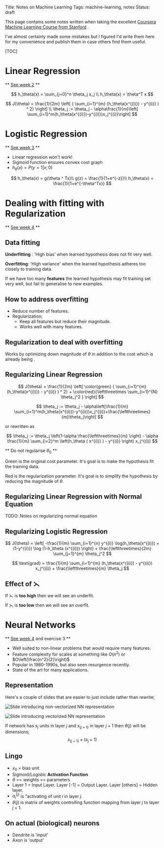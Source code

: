Title: Notes on Machine Learning
Tags: machine-learning, notes
Status: draft

This page contains some notes written when taking the excellent 
[Coursera Machine Learning Course from Stanford](https://www.coursera.org/learn/machine-learning/)
.

I've almost certainly made some mistakes but I figured I'd write them here for
my convenience and publish them in case others find them useful.

[TOC]

Linear Regression
=================
** [See week 2](https://www.coursera.org/learn/machine-learning/home/week/2) ** 


$$
h_\theta(x) = \sum_{j=0}^n \theta_j x_j \\
h_\theta(x) = \theta^T x
$$

$$
J(\theta) = \frac{1}{2m} \left[ { \sum_{i=1}^{m} (h_\theta(x^{(i)}) - y^{(i)} ) ^ 2} \right]   \\
\theta_j := \theta_j - \alpha\frac{1}{m}\left[ \sum_{i=1}^m(h_\theta(x^{(i)})-y^{(i)})x_j^{(i)}\right]  
$$

Logistic Regression
===================
** [See week 3](https://www.coursera.org/learn/machine-learning/home/week/3) ** 

* Linear regression won't work!
* Sigmoid function ensures convex cost graph
* $h_\theta(x)=P(y=1|x;0)$

$$
h_\theta(x) = g(\theta ^ Tx)\\
g(z) = \frac{1}{1+e^{-z}}\\
h_\theta(x) = \frac{1}{1+e^{-\theta^Tx}}
$$


Dealing with fitting with Regularization
========================================
** [See week 4](https://www.coursera.org/learn/machine-learning/home/week/4) ** 


Data fitting
------------

**Underfitting** : 'High bias' when learned hypothesis does not fit very well. 

**Overfitting**: 'High variance' when the learned hypothesis adheres too closely
to training data.

If we have too many **features** the learned hypothesis may fit training set
very well, but fail to generalise to new examples.

How to address overfitting
--------------------------
* Reduce number of features.
* Regularization;
    + Keep all features but reduce their magnitude.
    + Works well with many features.


Regularization to deal with overfitting
---------------------------------------
Works by optimizing down magnitude of $\theta$ in addition to the cost which is
already being .


Regularizing Linear Regression
------------------------------

$$
J(\theta) = \frac{1}{2m} \left[ \color{green} { \sum_{i=1}^{m} (h_\theta(x^{(i)}) - y^{(i)} ) ^ 2} + \color{red}{\leftthreetimes \sum_{i=1}^{N} \theta_j^2 } \right]
$$

$$
\theta_j := \theta_j - \alpha\left[\frac{1}{m} \sum_{i=1}^m(h_\theta(x^{(i)})-y^{(i)})x_j^{(i)}+\frac{\leftthreetimes}{m}\theta_j\right]
$$

or rewritten as

$$
\theta_j := \theta_j \left(1-\alpha \frac{\leftthreetimes}{m} \right) - \alpha \frac{1}{m} \sum_{i=2}^m \left(h_\theta ( x^{(i)} ) - y^{(i)} \right) x_j^{(i)}
$$

** Do not regularise $\theta_0$ **

Green is the original cost parameter. It's goal is to make the hypothesis fit
the training data.

Red is the regularization parameter. It's goal is to simplify the hypothesis by
reducing the magnitude of $\theta$.


Regularizing Linear Regression with Normal Equation
---------------------------------------------------
TODO: Notes on regularizing normal equation

Regularizing Logistic Regression
--------------------------------

$$
J(\theta) = \left[ -\frac{1}{m} \sum_{i=1}^{n} y^{(i)} \log(h_\theta(x^{(i)}) + (1-y^{(i)}) \log (1-h_\theta (x^{(i)}) \right] + \frac{\leftthreetimes}{2m} \sum_{j=1}^{m} \theta_j^2 
$$

$$
\text{grad} = \frac{1}{m} \sum_{i=1}^{m} (h_\theta(x^{(i)}) - y^{(i)}) x_j^{(i)} + \frac{\leftthreetimes}{m} \theta_j
$$


Effect of $\leftthreetimes$
-----------------------------

If $\leftthreetimes$ is **too high**  then we will see an underfit.

If $\leftthreetimes$ is **too low**  then we will see an overfit.

Neural Networks
===============
** [See week 4](https://www.coursera.org/learn/machine-learning/home/week/4)
and exercise 3 ** 

* Well suited to non-linear problems that would require many features.
* Feature complexity for scales at something like $O(n^2)$ or
  $O\left(\frac{n^2}{2}\right)$
* Popular in 1980-1990s, but also seen resurgence recently.
* State of the art for many applications.

Representation
--------------
Here's a couple of slides that are easier to just include rather than rewrite;

![Slide introducing non-vectorized NN representation]({filename}/images/machine_learning_coursera_nn_0.png)

![Slide introducing vectorized NN representation]({filename}/images/machine_learning_coursera_nn_1.png)

If network has $s_j$ units in layer $j$ and $s_{(j+1)}$ in layer $j+1$
then $\theta(j)$ will be dimensions;
$$
s_{(j+1)} \times (s_j + 1)
$$

Lingo
-----
* $x_0$ = bias unit
* Sigmoid/Logistic **Activation Function**
* $\theta$ == weights == parameters
* Layer 1 = Input Layer. Layer [-1] = Output Layer. Layer [others] = Hidden layer.
* $a_i^{(j)}$ is "activating of unit $i$ in layer $j$.
* $\theta{(j)}$ is matrix of weights controlling function mapping from layer
  $j$ to layer $j+1$.


On actual (biological) neurons
------------------------------
* Dendrite is 'input'
* Axon is 'output'
